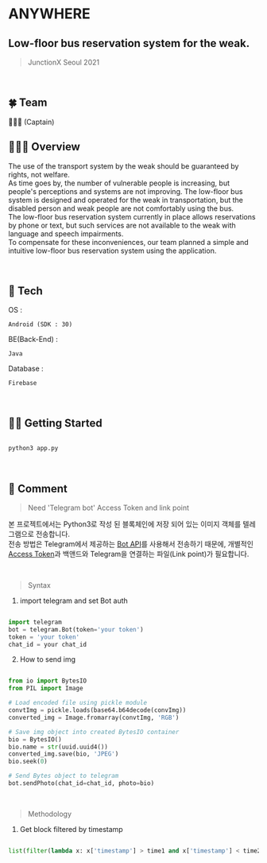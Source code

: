 # ANYWHERE
## Low-floor bus reservation system for the weak.  
> JunctionX Seoul 2021  

<br/>

## 🍀 Team

👩🏻‍✈️ (Captain)

## 👨🏻‍💻 Overview  
The use of the transport system by the weak should be guaranteed by rights, not welfare.  
As time goes by, the number of vulnerable people is increasing, but people's perceptions and systems are not improving. The low-floor bus system is designed and operated for the weak in transportation, but the disabled person and weak people are not comfortably using the bus.  
The low-floor bus reservation system currently in place allows reservations by phone or text, but such services are not available to the weak with language and speech impairments.  
To compensate for these inconveniences, our team planned a simple and intuitive low-floor bus reservation system using the application.


<br/>

## 🔧 Tech

OS :  
```
Android (SDK : 30)
```

BE(Back-End) :
```
Java
```

Database :
```
Firebase
```

<br/>


## 🏃‍♂️ Getting Started

~~~bash

python3 app.py

~~~  

<br/> 


## 📖 Comment  

> Need 'Telegram bot' Access Token and link point  

본 프로젝트에서는 Python3로 작성 된 블록체인에 저장 되어 있는 이미지 객체를 텔레그램으로 전송합니다.  
전송 방법은 Telegram에서 제공하는 [Bot API](https://core.telegram.org/bots)를 사용해서 전송하기 때문에, 개별적인 [Access Token](https://gabrielkim.tistory.com/entry/Telegram-Bot-Token-%EB%B0%8F-Chat-Id-%EC%96%BB%EA%B8%B0)과 백앤드와 Telegram을 연결하는 파일(Link point)가 필요합니다.  

<br/>

> Syntax


1. import telegram and set Bot auth
~~~python

import telegram
bot = telegram.Bot(token='your token')
token = 'your token'
chat_id = your chat_id

~~~


2. How to send img

~~~python

from io import BytesIO
from PIL import Image

# Load encoded file using pickle module
convtImg = pickle.loads(base64.b64decode(convImg))
converted_img = Image.fromarray(convtImg, 'RGB')

# Save img object into created BytesIO container
bio = BytesIO()
bio.name = str(uuid.uuid4())
converted_img.save(bio, 'JPEG')
bio.seek(0)

# Send Bytes object to telegram
bot.sendPhoto(chat_id=chat_id, photo=bio)

~~~

<br />  

> Methodology

1. Get block filtered by timestamp

~~~python

list(filter(lambda x: x['timestamp'] > time1 and x['timestamp'] < time2, blockchain.chain))

~~~